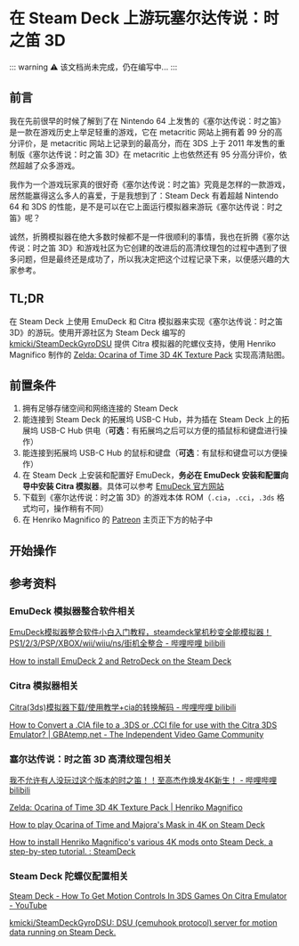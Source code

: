 # 在 Steam Deck 上游玩塞尔达传说：时之笛 3D

::: warning
⚠️ 该文档尚未完成，仍在编写中...
:::

## 前言

我在先前很早的时候了解到了在 Nintendo 64 上发售的《塞尔达传说：时之笛》是一款在游戏历史上举足轻重的游戏，它在 metacritic 网站上拥有着 99 分的高分评价，是 metacritic 网站上记录到的最高分，而在 3DS 上于 2011 年发售的重制版《塞尔达传说：时之笛 3D》在 metacritic 上也依然还有 95 分高分评价，依然超越了众多游戏。

我作为一个游戏玩家真的很好奇《塞尔达传说：时之笛》究竟是怎样的一款游戏，居然能赢得这么多人的喜爱，于是我想到了：Steam Deck 有着超越 Nintendo 64 和 3DS 的性能，是不是可以在它上面运行模拟器来游玩《塞尔达传说：时之笛》呢？

诚然，折腾模拟器在绝大多数时候都不是一件很顺利的事情，我也在折腾《塞尔达传说：时之笛 3D》和游戏社区为它创建的改进后的高清纹理包的过程中遇到了很多问题，但是最终还是成功了，所以我决定把这个过程记录下来，以便感兴趣的大家参考。

## TL;DR

在 Steam Deck 上使用 EmuDeck 和 Citra 模拟器来实现《塞尔达传说：时之笛 3D》的游玩。使用开源社区为 Steam Deck 编写的 [kmicki/SteamDeckGyroDSU](https://github.com/kmicki/SteamDeckGyroDSU) 提供 Citra 模拟器的陀螺仪支持，使用 Henriko Magnifico 制作的 [Zelda: Ocarina of Time 3D 4K Texture Pack](https://www.henrikomagnifico.com/zelda-ocarina-of-time-3d-4k) 实现高清贴图。

## 前置条件

1. 拥有足够存储空间和网络连接的 Steam Deck
2. 能连接到 Steam Deck 的拓展坞 USB-C Hub，并为插在 Steam Deck 上的拓展坞 USB-C Hub 供电（**可选**：有拓展坞之后可以方便的插鼠标和键盘进行操作）
3. 能连接到拓展坞 USB-C Hub 的鼠标和键盘（**可选**：有鼠标和键盘可以方便操作）
4. 在 Steam Deck 上安装和配置好 EmuDeck，**务必在 EmuDeck 安装和配置向导中安装 Citra 模拟器**。具体可以参考 [EmuDeck 官方网站](https://www.emudeck.com/)
5. 下载到《塞尔达传说：时之笛 3D》的游戏本体 ROM（`.cia`，`.cci`，`.3ds` 格式均可，操作稍有不同）
6. 在 Henriko Magnifico 的 [Patreon](https://www.patreon.com/henrikomagnifico) 主页正下方的帖子中

## 开始操作

## 参考资料

### EmuDeck 模拟器整合软件相关

[EmuDeck模拟器整合软件小白入门教程，steamdeck掌机秒变全能模拟器！PS1/2/3/PSP/XBOX/wii/wiiu/ns/街机全整合 - 哔哩哔哩 bilibili](https://www.bilibili.com/video/BV15g411C72o)

[How to install EmuDeck 2 and RetroDeck on the Steam Deck](https://overkill.wtf/emulation-nintendo-sony-steam-deck/)

### Citra 模拟器相关

[Citra(3ds)模拟器下载/使用教学+cia的转换解码 - 哔哩哔哩 bilibili](https://www.bilibili.com/video/BV15t411V7Er)

[How to Convert a .CIA file to a .3DS or .CCI file for use with the Citra 3DS Emulator? | GBAtemp.net - The Independent Video Game Community](https://gbatemp.net/threads/how-to-convert-a-cia-file-to-a-3ds-or-cci-file-for-use-with-the-citra-3ds-emulator.393086/)

### 塞尔达传说：时之笛 3D 高清纹理包相关

[我不允许有人没玩过这个版本的时之笛！！至高杰作焕发4K新生！ - 哔哩哔哩 bilibili](https://www.bilibili.com/video/BV1Jd4y1C7ur)

[Zelda: Ocarina of Time 3D 4K Texture Pack | Henriko Magnifico](https://www.henrikomagnifico.com/zelda-ocarina-of-time-3d-4k)

[How to play Ocarina of Time and Majora's Mask in 4K on Steam Deck](https://overkill.wtf/how-to-play-nintendo-zelda-ocarina-of-time-and-majoras-mask-in-4k-on-steam-deck/)

[How to install Henriko Magnifico's various 4K mods onto Steam Deck, a step-by-step tutorial. : SteamDeck](https://www.reddit.com/r/SteamDeck/comments/xl0rky/how_to_install_henriko_magnificos_various_4k_mods/)

### Steam Deck 陀螺仪配置相关

[Steam Deck - How To Get Motion Controls In 3DS Games On Citra Emulator - YouTube](https://www.youtube.com/watch?v=S8JAL-yjguI)

[kmicki/SteamDeckGyroDSU: DSU (cemuhook protocol) server for motion data running on Steam Deck.](https://github.com/kmicki/SteamDeckGyroDSU)
